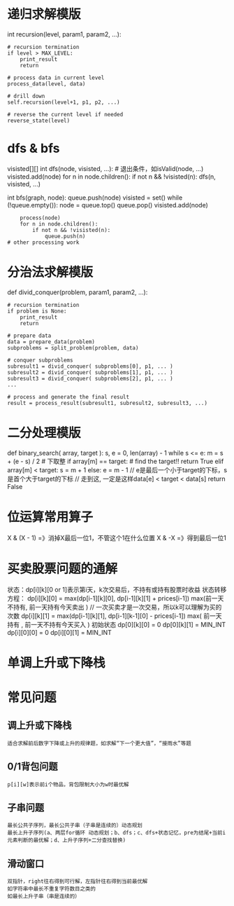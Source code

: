 # 递归求解模版
int recursion(level, param1, param2, ...):

    # recursion termination
    if level > MAX_LEVEL:
        print_result
        return

    # process data in current level
    process_data(level, data)

    # drill down
    self.recursion(level+1, p1, p2, ...)

    # reverse the current level if needed
    reverse_state(level)

# dfs & bfs
visisted[][]
int dfs(node, visisted, ...):
    # 退出条件，如isValid(node, ...)
    visisted.add(node)
    for n in node.children():
        if not n && !visisted(n):
            dfs(n, visisted, ...)

int bfs(graph, node):
    queue.push(node)
    visisted = set()
    while (!queue.empty()):
        node = queue.top()
        queue.pop()
        visisted.add(node)

        process(node)
        for n in node.children():
            if not n && !visisted(n):
                queue.push(n)
    # other processing work

# 分治法求解模版
def divid_conquer(problem, param1, param2, ...):
    
    # recursion termination
    if problem is None:
        print_result
        return

    # prepare data
    data = prepare_data(problem)
    subproblems = split_problem(problem, data)

    # conquer subproblems
    subresult1 = divid_conquer( subproblems[0], p1, ... )
    subresult2 = divid_conquer( subproblems[1], p1, ... )
    subresult3 = divid_conquer( subproblems[2], p1, ... )
    ...

    # process and generate the final result
    result = process_result(subresult1, subresult2, subresult3, ...)

# 二分处理模版
def binary_search( array, target ):
    s, e = 0, len(array) - 1
    while s <= e:
        m = s + (e - s) / 2 # 下取整
        if array[m] == target:
            # find the target!!
            return True
        elif array[m] < target:
            s = m + 1
        else:
            e = m - 1
    // e是最后一个小于target的下标，s是首个大于target的下标
    // 走到这, 一定是这样data[e] < target < data[s]
    return False

# 位运算常用算子
X & (X - 1) =》消掉X最后一位1，不管这个1在什么位置
X & -X =》得到最后一位1

# 买卖股票问题的通解
状态：dp[i][k][0 or 1]表示第i天，k次交易后，不持有或持有股票时收益
状态转移方程：
dp[i][k][0] = max(dp[i-1][k][0], dp[i-1][k][1] + prices[i-1])
              max(前一天不持有,    前一天持有今天卖出     ) // 一次买卖才是一次交易，所以k可以理解为买的次数
dp[i][k][1] = max(dp[i-1][k][1], dp[i-1][k-1][0] - prices[i-1])
              max( 前一天持有  , 前一天不持有今天买入     )
初始状态
dp[0][k][0] = 0
dp[0][k][1] = MIN_INT
dp[i][0][0] = 0
dp[i][0][1] = MIN_INT

# 单调上升或下降栈

# 常见问题
## 调上升或下降栈
    适合求解前后数字下降或上升的规律题，如求解“下一个更大值”，“接雨水”等题
## 0/1背包问题
    p[i][w]表示前i个物品，背包限制大小为w时最优解
## 子串问题
    最长公共子序列，最长公共子串（子串是连续的）动态规划
    最长上升子序列(a、两层for循环 动态规划；b、dfs；c、dfs+状态记忆，pre为结尾+当前i元素判断的最优解；d、上升子序列+二分查找替换)
## 滑动窗口
    双指针，right往右得到可行解，左指针往右得到当前最优解
    如字符串中最长不重复字符数目之类的
    如最长上升子串（串是连续的）
